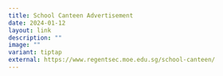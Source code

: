 ```yaml
---
title: School Canteen Advertisement
date: 2024-01-12
layout: link
description: ""
image: ""
variant: tiptap
external: https://www.regentsec.moe.edu.sg/school-canteen/
---
```

